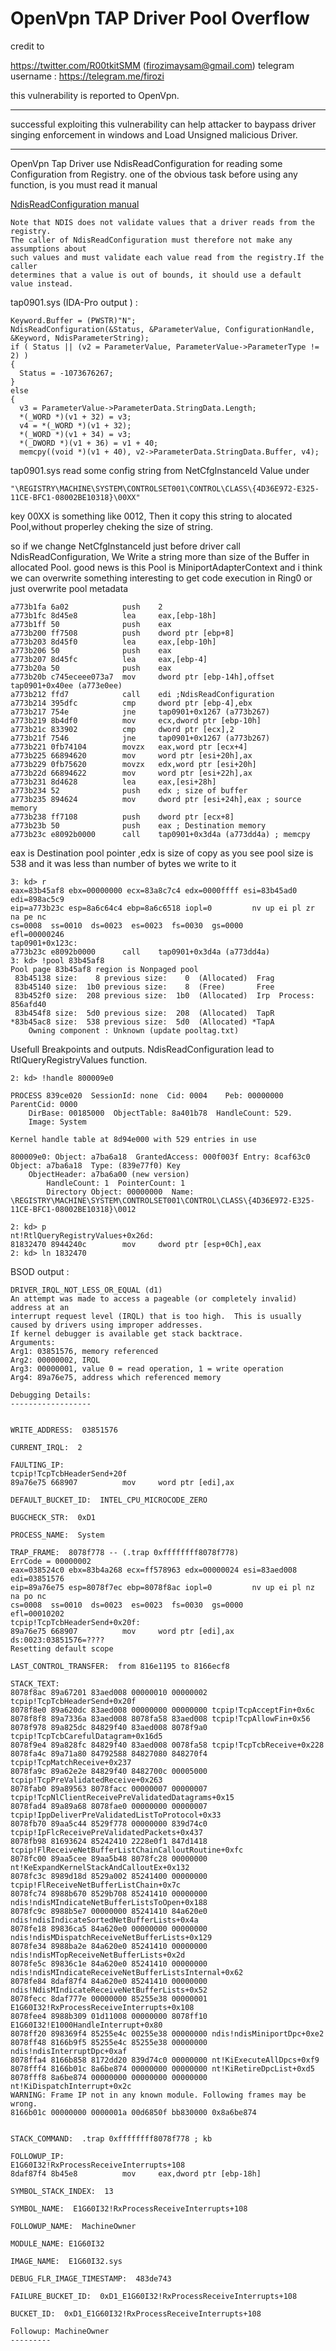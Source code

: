 # OpenVpn TAP Driver Pool Overflow
credit to

https://twitter.com/R00tkitSMM (firozimaysam@gmail.com) telegram username : https://telegram.me/firozi

this vulnerability is reported to OpenVpn.
****
successful exploiting this vulnerability can help attacker to baypass driver singing enforcement in windows and Load Unsigned malicious Driver.
****
OpenVpn Tap Driver use  NdisReadConfiguration for reading  some Configuration from Registry.
one of the obvious task before using any function, is you must read it manual 

[NdisReadConfiguration manual](https://msdn.microsoft.com/en-us/library/windows/hardware/ff564511(v=vs.85).aspx )

```
Note that NDIS does not validate values that a driver reads from the registry.
The caller of NdisReadConfiguration must therefore not make any assumptions about 
such values and must validate each value read from the registry.If the caller 
determines that a value is out of bounds, it should use a default value instead.
```
tap0901.sys (IDA-Pro output ) :

```
Keyword.Buffer = (PWSTR)"N";
NdisReadConfiguration(&Status, &ParameterValue, ConfigurationHandle, &Keyword, NdisParameterString);
if ( Status || (v2 = ParameterValue, ParameterValue->ParameterType != 2) )
{
  Status = -1073676267;
}
else
{
  v3 = ParameterValue->ParameterData.StringData.Length;
  *(_WORD *)(v1 + 32) = v3;
  v4 = *(_WORD *)(v1 + 32);
  *(_WORD *)(v1 + 34) = v3;
  *(_DWORD *)(v1 + 36) = v1 + 40;
  memcpy((void *)(v1 + 40), v2->ParameterData.StringData.Buffer, v4);
```

tap0901.sys read some config string from NetCfgInstanceId Value under
```
"\REGISTRY\MACHINE\SYSTEM\CONTROLSET001\CONTROL\CLASS\{4D36E972-E325-11CE-BFC1-08002BE10318}\00XX"
```
key 00XX is something like 0012,
Then it copy this string to alocated Pool,without properley cheking  the size of string.

so if we change NetCfgInstanceId just before driver call  NdisReadConfiguration, We Write a string more than size of the Buffer in allocated Pool.
good news is this Pool is MiniportAdapterContext and i think we can overwrite something interesting to get code execution in Ring0 or just overwrite pool metadata

```
a773b1fa 6a02            push    2
a773b1fc 8d45e8          lea     eax,[ebp-18h]
a773b1ff 50              push    eax
a773b200 ff7508          push    dword ptr [ebp+8]
a773b203 8d45f0          lea     eax,[ebp-10h]
a773b206 50              push    eax
a773b207 8d45fc          lea     eax,[ebp-4]
a773b20a 50              push    eax
a773b20b c745eceee073a7  mov     dword ptr [ebp-14h],offset tap0901+0x40ee (a773e0ee)
a773b212 ffd7            call    edi ;NdisReadConfiguration
a773b214 395dfc          cmp     dword ptr [ebp-4],ebx
a773b217 754e            jne     tap0901+0x1267 (a773b267)
a773b219 8b4df0          mov     ecx,dword ptr [ebp-10h]
a773b21c 833902          cmp     dword ptr [ecx],2
a773b21f 7546            jne     tap0901+0x1267 (a773b267)
a773b221 0fb74104        movzx   eax,word ptr [ecx+4]
a773b225 66894620        mov     word ptr [esi+20h],ax
a773b229 0fb75620        movzx   edx,word ptr [esi+20h]
a773b22d 66894622        mov     word ptr [esi+22h],ax
a773b231 8d4628          lea     eax,[esi+28h]
a773b234 52              push    edx ; size of buffer
a773b235 894624          mov     dword ptr [esi+24h],eax ; source memory  
a773b238 ff7108          push    dword ptr [ecx+8]
a773b23b 50              push    eax ; Destination memory 
a773b23c e8092b0000      call    tap0901+0x3d4a (a773dd4a) ; memcpy
```

eax is Destination pool pointer ,edx is size of copy
as you see pool size is 538 and it was less than number of bytes we write to it 
```
3: kd> r
eax=83b45af8 ebx=00000000 ecx=83a8c7c4 edx=0000ffff esi=83b45ad0 edi=898ac5c9
eip=a773b23c esp=8a6c64c4 ebp=8a6c6518 iopl=0         nv up ei pl zr na pe nc
cs=0008  ss=0010  ds=0023  es=0023  fs=0030  gs=0000             efl=00000246
tap0901+0x123c:
a773b23c e8092b0000      call    tap0901+0x3d4a (a773dd4a)
3: kd> !pool 83b45af8 
Pool page 83b45af8 region is Nonpaged pool
 83b45138 size:    8 previous size:    0  (Allocated)  Frag
 83b45140 size:  1b0 previous size:    8  (Free)       Free
 83b452f0 size:  208 previous size:  1b0  (Allocated)  Irp  Process: 856afd40
 83b454f8 size:  5d0 previous size:  208  (Allocated)  TapR
*83b45ac8 size:  538 previous size:  5d0  (Allocated) *TapA
	Owning component : Unknown (update pooltag.txt)
```


Usefull Breakpoints and outputs.
NdisReadConfiguration lead to RtlQueryRegistryValues function.

```
2: kd> !handle 800009e0 

PROCESS 839ce020  SessionId: none  Cid: 0004    Peb: 00000000  ParentCid: 0000
    DirBase: 00185000  ObjectTable: 8a401b78  HandleCount: 529.
    Image: System

Kernel handle table at 8d94e000 with 529 entries in use

800009e0: Object: a7ba6a18  GrantedAccess: 000f003f Entry: 8caf63c0
Object: a7ba6a18  Type: (839e77f0) Key
    ObjectHeader: a7ba6a00 (new version)
        HandleCount: 1  PointerCount: 1
        Directory Object: 00000000  Name: \REGISTRY\MACHINE\SYSTEM\CONTROLSET001\CONTROL\CLASS\{4D36E972-E325-11CE-BFC1-08002BE10318}\0012

2: kd> p
nt!RtlQueryRegistryValues+0x26d:
81832470 8944240c        mov     dword ptr [esp+0Ch],eax
2: kd> ln 1832470

```

 BSOD output :

```
DRIVER_IRQL_NOT_LESS_OR_EQUAL (d1)
An attempt was made to access a pageable (or completely invalid) address at an
interrupt request level (IRQL) that is too high.  This is usually
caused by drivers using improper addresses.
If kernel debugger is available get stack backtrace.
Arguments:
Arg1: 03851576, memory referenced
Arg2: 00000002, IRQL
Arg3: 00000001, value 0 = read operation, 1 = write operation
Arg4: 89a76e75, address which referenced memory

Debugging Details:
------------------


WRITE_ADDRESS:  03851576 

CURRENT_IRQL:  2

FAULTING_IP: 
tcpip!TcpTcbHeaderSend+20f
89a76e75 668907          mov     word ptr [edi],ax

DEFAULT_BUCKET_ID:  INTEL_CPU_MICROCODE_ZERO

BUGCHECK_STR:  0xD1

PROCESS_NAME:  System

TRAP_FRAME:  8078f778 -- (.trap 0xffffffff8078f778)
ErrCode = 00000002
eax=038524c0 ebx=83b4a268 ecx=ff578963 edx=00000024 esi=83aed008 edi=03851576
eip=89a76e75 esp=8078f7ec ebp=8078f8ac iopl=0         nv up ei pl nz na po nc
cs=0008  ss=0010  ds=0023  es=0023  fs=0030  gs=0000             efl=00010202
tcpip!TcpTcbHeaderSend+0x20f:
89a76e75 668907          mov     word ptr [edi],ax        ds:0023:03851576=????
Resetting default scope

LAST_CONTROL_TRANSFER:  from 816e1195 to 8166ecf8

STACK_TEXT:  
8078f8ac 89a67201 83aed008 00000010 00000002 tcpip!TcpTcbHeaderSend+0x20f
8078f8e0 89a620dc 83aed008 00000000 00000000 tcpip!TcpAcceptFin+0x6c
8078f8f8 89a7336a 83aed008 8078fa58 83aed008 tcpip!TcpAllowFin+0x56
8078f978 89a825dc 84829f40 83aed008 8078f9a0 tcpip!TcpTcbCarefulDatagram+0x16d5
8078f9e4 89a828fc 84829f40 83aed008 0078fa58 tcpip!TcpTcbReceive+0x228
8078fa4c 89a71a80 84792588 84827080 848270f4 tcpip!TcpMatchReceive+0x237
8078fa9c 89a62e2e 84829f40 8482700c 00005000 tcpip!TcpPreValidatedReceive+0x263
8078fab0 89a89563 8078facc 00000007 00000007 tcpip!TcpNlClientReceivePreValidatedDatagrams+0x15
8078fad4 89a89a68 8078fae0 00000000 00000007 tcpip!IppDeliverPreValidatedListToProtocol+0x33
8078fb70 89aa5c44 8529f778 00000000 839d74c0 tcpip!IpFlcReceivePreValidatedPackets+0x437
8078fb98 81693624 85242410 2228e0f1 847d1418 tcpip!FlReceiveNetBufferListChainCalloutRoutine+0xfc
8078fc00 89aa5cee 89aa5b48 8078fc28 00000000 nt!KeExpandKernelStackAndCalloutEx+0x132
8078fc3c 8989d18d 8529a002 85241400 00000000 tcpip!FlReceiveNetBufferListChain+0x7c
8078fc74 8988b670 8529b708 85241410 00000000 ndis!ndisMIndicateNetBufferListsToOpen+0x188
8078fc9c 8988b5e7 00000000 85241410 84a620e0 ndis!ndisIndicateSortedNetBufferLists+0x4a
8078fe18 89836ca5 84a620e0 00000000 00000000 ndis!ndisMDispatchReceiveNetBufferLists+0x129
8078fe34 8988ba2e 84a620e0 85241410 00000000 ndis!ndisMTopReceiveNetBufferLists+0x2d
8078fe5c 89836c1e 84a620e0 85241410 00000000 ndis!ndisMIndicateReceiveNetBufferListsInternal+0x62
8078fe84 8daf87f4 84a620e0 85241410 00000000 ndis!NdisMIndicateReceiveNetBufferLists+0x52
8078fecc 8daf777e 00000000 85255e38 00000001 E1G60I32!RxProcessReceiveInterrupts+0x108
8078fee4 8988b309 01d11008 00000000 8078ff10 E1G60I32!E1000HandleInterrupt+0x80
8078ff20 898369f4 85255e4c 00255e38 00000000 ndis!ndisMiniportDpc+0xe2
8078ff48 8166b9f5 85255e4c 85255e38 00000000 ndis!ndisInterruptDpc+0xaf
8078ffa4 8166b858 8172dd20 839d74c0 00000000 nt!KiExecuteAllDpcs+0xf9
8078fff4 8166b01c 8a6be874 00000000 00000000 nt!KiRetireDpcList+0xd5
8078fff8 8a6be874 00000000 00000000 00000000 nt!KiDispatchInterrupt+0x2c
WARNING: Frame IP not in any known module. Following frames may be wrong.
8166b01c 00000000 0000001a 00d6850f bb830000 0x8a6be874


STACK_COMMAND:  .trap 0xffffffff8078f778 ; kb

FOLLOWUP_IP: 
E1G60I32!RxProcessReceiveInterrupts+108
8daf87f4 8b45e8          mov     eax,dword ptr [ebp-18h]

SYMBOL_STACK_INDEX:  13

SYMBOL_NAME:  E1G60I32!RxProcessReceiveInterrupts+108

FOLLOWUP_NAME:  MachineOwner

MODULE_NAME: E1G60I32

IMAGE_NAME:  E1G60I32.sys

DEBUG_FLR_IMAGE_TIMESTAMP:  483de743

FAILURE_BUCKET_ID:  0xD1_E1G60I32!RxProcessReceiveInterrupts+108

BUCKET_ID:  0xD1_E1G60I32!RxProcessReceiveInterrupts+108

Followup: MachineOwner
---------
````


